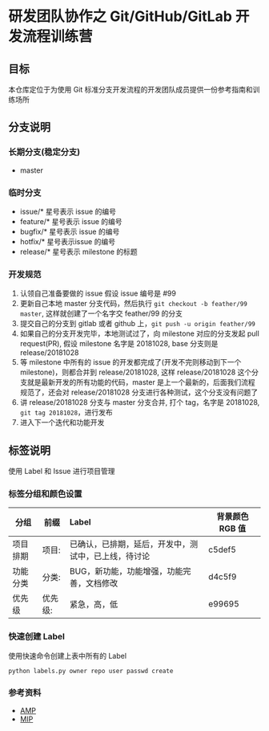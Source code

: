 # 研发团队协作之 Git/GitHub/GitLab 开发流程训练营

## 目标

本仓库定位于为使用 Git 标准分支开发流程的开发团队成员提供一份参考指南和训练场所

## 分支说明

### 长期分支(稳定分支)

* master

### 临时分支

* issue/\* 星号表示 issue 的编号
* feature/\* 星号表示 issue 的编号
* bugfix/\* 星号表示 issue 的编号
* hotfix/\* 星号表示issue 的编号
* release/\* 星号表示 milestone 的标题

### 开发规范

1. 认领自己准备要做的 issue 假设 issue 编号是 #99
2. 更新自己本地 master 分支代码，然后执行 `git checkout -b feather/99 master`, 这样就创建了一个名字交 feather/99 的分支
3. 提交自己的分支到 gitlab 或者 github 上，`git push -u origin feather/99`
4. 如果自己的分支开发完毕，本地测试过了，向 milestone 对应的分支发起 pull request(PR), 假设 milestone 名字是 20181028, base 分支则是 release/20181028
5. 等 milestone 中所有的 issue 的开发都完成了(开发不完则移动到下一个 milestone)，则都合并到 release/20181028, 这样 release/20181028 这个分支就是最新开发的所有功能的代码，master 是上一个最新的，后面我们流程规范了，还会对 release/20181028 分支进行各种测试，这个分支没有问题了
6. 讲 release/20181028 分支与 master 分支合并, 打个 tag，名字是 20181028, `git tag 20181028`，进行发布
7. 进入下一个迭代和功能开发

## 标签说明

使用 Label 和 Issue 进行项目管理

### 标签分组和颜色设置

| 分组   | 前缀 |      Label      |  背景颜色 RGB 值 |
|----------|----|:-------------|------|
| 项目排期 | 项目: | 已确认，已排期，延后，开发中，测试中，已上线，待讨论 | c5def5 |
| 功能分类 | 分类: | BUG，新功能，功能增强，功能完善，文档修改    |   d4c5f9 |
| 优先级 | 优先级: | 紧急，高，低 |  e99695 |

### 快速创建 Label

使用快速命令创建上表中所有的 Label

```
python labels.py owner repo user passwd create
```


### 参考资料

* [AMP](https://github.com/ampproject/amphtml/labels)
* [MIP](https://github.com/mipengine/mip/labels)


